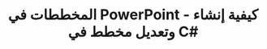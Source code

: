 ---
title: المخططات في PowerPoint - كيفية إنشاء وتعديل مخطط في C#
linktitle: المخططات في PowerPoint
type: docs
weight: 70
url: /ar/net/powerpoint-charts/
---